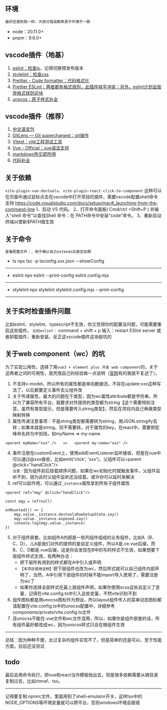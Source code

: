 ## 环境

`最好还是和我一样，大部分错误都来源于环境不一致`

- node：20.11.0+
- pnpm：9.6.0+

## vscode插件（地基）

1. [eslint：检查js](https://marketplace.visualstudio.com/items?itemName=dbaeumer.vscode-eslint)，记得切换预发布版本
2. [stylelint：检查css](https://marketplace.visualstudio.com/items?itemName=stylelint.vscode-stylelint)
3. [Prettier - Code formatter：代码格式化](https://marketplace.visualstudio.com/items?itemName=esbenp.prettier-vscode)
4. [Prettier ESLint：两者都有格式规则，此插件抹平冲突；另外，eslint计划会放弃格式规则这块](https://marketplace.visualstudio.com/items?itemName=rvest.vs-code-prettier-eslint)
5. [unocss：原子样式补全](https://marketplace.visualstudio.com/items?itemName=antfu.unocss)

## vscode插件（推荐）

1. [中文语言包](https://marketplace.visualstudio.com/items?itemName=MS-CEINTL.vscode-language-pack-zh-hans)
2. [GitLens — Git supercharged：git操作](https://marketplace.visualstudio.com/items?itemName=eamodio.gitlens)
3. [Vitest：vite工程测试工具](https://marketplace.visualstudio.com/items?itemName=vitest.explorer)
4. [Vue - Official：vue语法支持](https://marketplace.visualstudio.com/items?itemName=Vue.volar)
5. [markdown所见即所得](https://marketplace.visualstudio.com/items?itemName=yzhang.markdown-all-in-one)
6. [代码补全](https://marketplace.visualstudio.com/items?itemName=VisualStudioExptTeam.vscodeintellicode)

## 关于依赖

`vite-plugin-vue-devtools`、`vite-plugin-react-click-to-component`
这种可以在页面中通过鼠标点击在vscode中打开项目的插件，需要vscode配置shell命令支持
https://code.visualstudio.com/docs/setup/mac#_launching-from-the-command-line
1、启动 VS 代码。
2、打开命令面板( Cmd/ctrl +Shift+P ) 并输入“shell 命令”以查找Shell 命令：在 PATH命令中安装“code”命令。
3、重新启动终端以使新$PATH值生效

## 关于命令

`查看配置文件：，用于确认自己extends后是否如期`

- ts
  npx tsc -p tsconfig.xxx.json --showConfig

---

- eslint
  npx eslint --print-config eslint.config.mjs

---

- stylelint
  npx stylelint stylelint.config.mjs --print-config

---

## 关于实时检查插件问题

比如eslint、stylelint、typescript不生效，你又觉得你的配置没问题，可能需要重启这些插件。
`比如eslint：`
command + shift + p 输入：restart ESlint server
或者卸载插件，重新安装，反正这vscode插件这块挺坑的

## 关于web component（wc）的坑

为了实现公用性，选择了用`vue3 + element plus 开发 web component`的，关于这两者之间的可用性，我凭借自己的经验做一点说明（[官网](https://cn.vuejs.org/guide/extras/web-components.html#vue-and-web-components)有的我就不复述了）。

1. 不支持v-model，所以所有的属性都是单向数据流，不存在update:xxx这种写法了，以后都要定义事件去父组件改
2. 关于传递属性，最大的问题在于类型，因为wc属性attribute都是字符串，所以为了兼容所有平台，我要求对外提供的类型都为string【这个需要特别注意，虽然有类型提示，但是需要传入string类型】，然后在项目内自己再做类型映射转换
3. 属性传递注意事项：不是string类型都需要转为string，用JSON.stringify去转；如果本就是string，则不需要转。对于属性的key，在react中，需要把驼峰命名转为中划线，如myName => my-name

```
<parent myName="xxx" />   =>   <parent my-name="xxx" />
```

4. 事件注册在customEvent上，使用addEventListener监听接收，但是在vue中可以通过@xxx接收，比如emit('click', 'xxx')，父组件可以<parent @click="handClick"/>
   <br/>
   `注意：`因为组件前后挂载顺序问题，如果在wc初始化时就触发事件，父组件监听不到，因为此时父组件监听还没挂载，或许你可以延时来解决
5. ref可以起作用，可以通过`_instance`属性拿到所有子组件属性

```
<parent ref="mqy" @click="handClick"/>

const mqy = ref(null)

onMounted(() => {
    mqy.value._instance.devtoolsRawSetupState.say()
    mqy.value._instance.exposed.say()
    console.log(mqy.value._instance)
})
```

5. 对于组件嵌套，比如组件A内部是一些列组件组成的业务组件，比如A（B、C、D），儿A是我们对外的提供的是自定义组件，所以A是.ce.vue后缀，而
   B、C、D都是.vue后缀，这是你会发现在B中的写的样式不生效，如果想要下层组件样式生效，有两种办法：
   - 把下层所有用到的样式都在A中引入或声明
   - `【本项目使用这种】`把下层组件也改为wc，然后样式就可以自己组件内部声明了，当然，A中引用下层组件的时候不能import导入使用了，需要注册为wc了
   - 如果你选择全部样式在最上层组件声明，如果你使用scss这些且定义了变量，记得在vite.config.ts中引入这些变量，不然vite识别不到
6. 组件图标都是用unocss图标作为预设，所以layout组件传入的菜单动态图标都请配置在vite.config.ts中的unocss配置中，详细参考components/private/vite.config.ts文件
7. 且unocss不能在.vue文件和wc文件混用，所以，如果你是组件嵌套的话，所有组件最好都改成wc，因为unocss样式只会在根组件生效

---

总结：因为种种不便，太过复杂的组件实现不了，但是简单的还是可以，至于性能方面，目前还没测试

## todo

最后会用命令执行，把vue和react当作模板抛出去，但是很多依赖需要从根目录复制过去，比如rimraf、tsx。

---

记得要复制.npmrc文件，里面用到了shell-emulator开关，这样tsx中的NODE_OPTIONS等环境变量就可以跨平台，否则windows环境会报错
